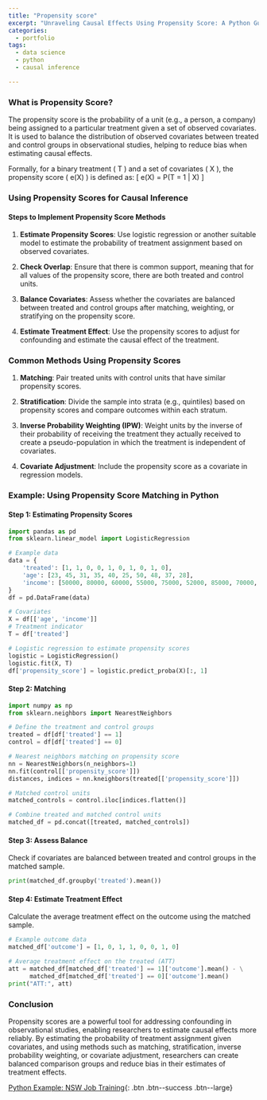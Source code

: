 ```yaml
---
title: "Propensity score"
excerpt: "Unraveling Causal Effects Using Propensity Score: A Python Guide"
categories:
  - portfolio
tags:
  - data science
  - python
  - causal inference

---
```

### What is Propensity Score?

The propensity score is the probability of a unit (e.g., a person, a company) being assigned to a particular treatment given a set of observed covariates. It is used to balance the distribution of observed covariates between treated and control groups in observational studies, helping to reduce bias when estimating causal effects.

Formally, for a binary treatment \( T \) and a set of covariates \( X \), the propensity score \( e(X) \) is defined as:
\[ e(X) = P(T = 1 | X) \]

### Using Propensity Scores for Causal Inference

#### Steps to Implement Propensity Score Methods

1. **Estimate Propensity Scores**:
   Use logistic regression or another suitable model to estimate the probability of treatment assignment based on observed covariates.

2. **Check Overlap**:
   Ensure that there is common support, meaning that for all values of the propensity score, there are both treated and control units.

3. **Balance Covariates**:
   Assess whether the covariates are balanced between treated and control groups after matching, weighting, or stratifying on the propensity score.

4. **Estimate Treatment Effect**:
   Use the propensity scores to adjust for confounding and estimate the causal effect of the treatment.

### Common Methods Using Propensity Scores

1. **Matching**:
   Pair treated units with control units that have similar propensity scores.

2. **Stratification**:
   Divide the sample into strata (e.g., quintiles) based on propensity scores and compare outcomes within each stratum.

3. **Inverse Probability Weighting (IPW)**:
   Weight units by the inverse of their probability of receiving the treatment they actually received to create a pseudo-population in which the treatment is independent of covariates.

4. **Covariate Adjustment**:
   Include the propensity score as a covariate in regression models.

### Example: Using Propensity Score Matching in Python

#### Step 1: Estimating Propensity Scores

```python
import pandas as pd
from sklearn.linear_model import LogisticRegression

# Example data
data = {
    'treated': [1, 1, 0, 0, 1, 0, 1, 0, 1, 0],
    'age': [23, 45, 31, 35, 40, 25, 50, 48, 37, 28],
    'income': [50000, 80000, 60000, 55000, 75000, 52000, 85000, 70000, 72000, 51000]
}
df = pd.DataFrame(data)

# Covariates
X = df[['age', 'income']]
# Treatment indicator
T = df['treated']

# Logistic regression to estimate propensity scores
logistic = LogisticRegression()
logistic.fit(X, T)
df['propensity_score'] = logistic.predict_proba(X)[:, 1]
```

#### Step 2: Matching

```python
import numpy as np
from sklearn.neighbors import NearestNeighbors

# Define the treatment and control groups
treated = df[df['treated'] == 1]
control = df[df['treated'] == 0]

# Nearest neighbors matching on propensity score
nn = NearestNeighbors(n_neighbors=1)
nn.fit(control[['propensity_score']])
distances, indices = nn.kneighbors(treated[['propensity_score']])

# Matched control units
matched_controls = control.iloc[indices.flatten()]

# Combine treated and matched control units
matched_df = pd.concat([treated, matched_controls])
```

#### Step 3: Assess Balance

Check if covariates are balanced between treated and control groups in the matched sample.

```python
print(matched_df.groupby('treated').mean())
```

#### Step 4: Estimate Treatment Effect

Calculate the average treatment effect on the outcome using the matched sample.

```python
# Example outcome data
matched_df['outcome'] = [1, 0, 1, 1, 0, 0, 1, 0]

# Average treatment effect on the treated (ATT)
att = matched_df[matched_df['treated'] == 1]['outcome'].mean() - \
      matched_df[matched_df['treated'] == 0]['outcome'].mean()
print("ATT:", att)
```

### Conclusion

Propensity scores are a powerful tool for addressing confounding in observational studies, enabling researchers to estimate causal effects more reliably. By estimating the probability of treatment assignment given covariates, and using methods such as matching, stratification, inverse probability weighting, or covariate adjustment, researchers can create balanced comparison groups and reduce bias in their estimates of treatment effects.

[Python Example: NSW Job Training](https://github.com/chaix026/Causal-Inference/blob/main/Propensity%20Score.ipynb){: .btn .btn--success .btn--large}  



